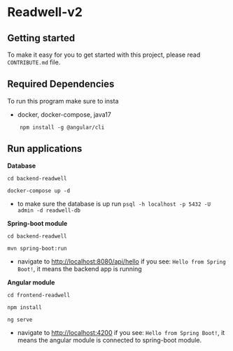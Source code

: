 # Readwell-v2



## Getting started

To make it easy for you to get started with this project, please read `CONTRIBUTE.md` file.

## Required Dependencies

To run this program make sure to insta
- docker, docker-compose, java17
```shell
    npm install -g @angular/cli
```

## Run applications

**Database**

```shell
cd backend-readwell
```
```shell
docker-compose up -d
```
- to make sure the database is up run `psql -h localhost -p 5432 -U admin -d readwell-db`

**Spring-boot module**

```shell
cd backend-readwell
```
```shell
mvn spring-boot:run
```
- navigate to [http://localhost:8080/api/hello](http://localhost:8080/api/hello)
if you see: `Hello from Spring Boot!`, it means the backend app is running

**Angular module**

```shell
cd frontend-readwell
```
```shell
npm install
```
```shell
ng serve
```
- navigate to [http://localhost:4200](http://localhost:4200)
  if you see: `Hello from Spring Boot!`, it means the angular module is connected to spring-boot module.